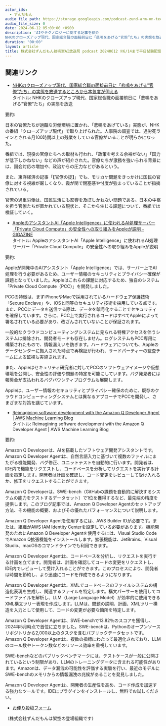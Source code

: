```yaml
---
actor_ids:
  - ずんだもん
audio_file_path: https://storage.googleapis.com/podcast-zund-arm-on-tech/audio/株式会社ずんだもん技術室AI放送局_podcast_20240612.mp3
audio_file_size: 0
date: 2024-06-12 05:00:00 +0900
description: 'AIやテクノロジーに関する記事を紹介  
NHKのクローズアップ現代、国家総合職の面接前日に「悲鳴をあげる"官僚”たち」の実態を放送するところから本気度が伺える、AppleのアシスタントAI「Apple Intelligence」に使われるAI処理サーバー「Private Cloud Compute」の安全性への取り組みをAppleが説明 - GIGAZINE、Reimagining software development with the Amazon Q Developer Agent | AWS Machine Learning Blog、'
duration: "00:00"
layout: article
title: 株式会社ずんだもん技術室AI放送局 podcast 20240612 ※6/14まで平日試験配信中
---
```


## 関連リンク


- [NHKのクローズアップ現代、国家総合職の面接前日に「悲鳴をあげる"官僚”たち」の実態を放送するところから本気度が伺える](https://togetter.com/li/2381715)  
タイトル: NHKのクローズアップ現代、国家総合職の面接前日に「悲鳴をあげる"官僚”たち」の実態を放送

要約: 

日本の官僚たちが過酷な労働環境に置かれ、「悲鳴をあげている」実態が、NHKの番組「クローズアップ現代」で取り上げられた。人事院の調査では、過労死ラインとされる月100時間以上の残業をしている官僚がいることが明らかになった。

番組では、現役の官僚たちへの取材も行われ、「政策を考える余裕がない」「国力が低下しかねない」などの声が紹介された。官僚たちが激務を強いられる背景には、国会対応の増加や、政治からの圧力などがあるという。

また、東洋経済の記事「【官僚の掟】」でも、モリカケ問題をきっかけに国民の官僚に対する視線が厳しくなり、霞が関で閉塞感や忖度が強まっていることが指摘されている。

官僚の過重労働は、国民生活にも影響を及ぼしかねない問題である。日本の中枢を担う官僚たちが置かれている現状と、そこから生じる課題について、番組では検証していく。


- [AppleのアシスタントAI「Apple Intelligence」に使われるAI処理サーバー「Private Cloud Compute」の安全性への取り組みをAppleが説明 - GIGAZINE](https://gigazine.net/news/20240611-apple-intelligence-private-cloud-compute/)  
タイトル: AppleのアシスタントAI「Apple Intelligence」に使われるAI処理サーバー「Private Cloud Compute」の安全性への取り組みをAppleが説明

要約: 

Appleが開発中のAIアシスタント「Apple Intelligence」では、サーバー上でAI処理を行う必要があるため、ユーザー情報のセキュリティとプライバシー確保が課題となっていました。Appleはこれらの課題に対応するため、独自のシステム「Private Cloud Compute（PCC）」を開発しました。

PCCの特徴は、まずiPhoneやMacで採用されているハードウェア保護技術「Secure Enclave」や、iOSと同等のセキュリティ技術を採用している点です。また、PCCにデータを送信する際は、データを暗号化することでセキュリティを確保しています。さらに、PCC上で実行されるコードはすべてAppleによって署名されている必要があり、改ざんされていないことが保証されます。

一般的なクラウドコンピューティングシステムに見られる特権アクセスを伴うシステムは排除され、開発者モードも存在しません。ログシステムもPCC専用に構築されたもので、情報漏えいを防ぎます。ハードウェアについても、Appleのデータセンターに搬入された時点で再検証が行われ、サードパーティーの監査チームによる監視も実施されます。

また、Appleはセキュリティ研究者に対してPCCのソフトウェアイメージや仮想環境を公開し、安全性の評価や問題の特定を可能にしています。バグ発見者には報奨金が支払われるバグバウンティプログラムも展開します。

Appleは、ユーザー情報のセキュリティとプライバシー確保のために、既存のクラウドコンピューティングシステムとは異なるアプローチでPCCを開発し、さまざまな対策を講じています。


- [Reimagining software development with the Amazon Q Developer Agent | AWS Machine Learning Blog](https://aws.amazon.com/blogs/machine-learning/reimagining-software-development-with-the-amazon-q-developer-agent/)  
タイトル: Reimagining software development with the Amazon Q Developer Agent | AWS Machine Learning Blog

要約:

Amazon Q Developerは、AIを搭載したソフトウェア開発アシスタントです。Amazon Q Developer Agentは、自然言語入力に基づいて複数のファイルにまたがる機能開発、バグ修正、ユニットテストを自動的に行います。開発者は、IDE内で機能をリクエストし、コードベースを分析してリクエストを実行する計画を策定します。開発者は計画を確認し、コード変更をレビューして受け入れるか、修正をリクエストすることができます。

Amazon Q Developerは、SWE-bench（GitHubの課題を自動的に解決するシステムの能力をテストするデータセット）で1位を獲得するなど、最先端の精度を提供します。このブログ記事では、Amazon Q Developer Agentのセットアップ方法、その機能の概要、およびその優れたパフォーマンスについて説明します。

Amazon Q Developer Agentを使用するには、AWS Builder IDが必要です。または、組織がAWS IAM Identity Centerを設定している必要があります。機能開発のためにAmazon Q Developer Agentを使用するには、Visual Studio CodeでAmazon Q拡張機能をインストールします。拡張機能は、JetBrains、Visual Studio、macOSのコマンドラインでも利用できます。

Amazon Q Developer Agentは、コードベースを分析し、リクエストを実行する計画を立てます。開発者は、計画を確認してコードの変更をリクエストし、IDE内でレビューして受け入れることができます。このプロセスにより、開発者は時間を節約し、より迅速にコードを作成できるようになります。

Amazon Q Developer Agentは、XMLでコードベースのファイルシステムの構造化表現を生成し、関連するファイルを特定します。構文パーサーを使用してコードファイルを解析し、LLM（Large Language Model）が効率的に使用できるXML構文ツリー表現を作成します。LLMは、問題の説明、計画、XMLツリー構造を入力として使用して、コードの変更が必要な箇所を特定します。

Amazon Q Developer Agentは、SWE-benchで13.82％のスコアを獲得し、2024年5月時点で首位に立ちました。SWE-benchは、Pythonのオープンソースリポジトリから2,000以上のタスクを含むパブリックデータセットです。Amazon Q Developer Agentは、複数の指標にわたって最適化されており、LLMのコール数やトークン数などのリソース効率を重視しています。

SWE-benchなどのパブリックベンチマークには、テストケースが一般に公開されているという制限があり、LLMのトレーニングデータに含まれる可能性があります。Amazonは、データ漏洩の可能性を評価する実験を行い、最近のモデルにSWE-benchのメモリからの情報漏洩の兆候があることを発見しました。

Amazon Q Developer Agentは、開発者の生産性を高め、コード作成を加速する強力なツールです。IDEにプラグインをインストールし、無料でお試しください。



- [お便り投稿フォーム](https://forms.gle/ffg4JTfqdiqK62qf9)

（株式会社ずんだもんは架空の登場組織です）

